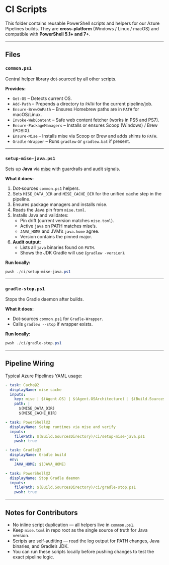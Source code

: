 # CI Scripts

This folder contains reusable PowerShell scripts and helpers for our Azure Pipelines builds.
They are **cross‑platform** (Windows / Linux / macOS) and compatible with **PowerShell 5.1+ and 7+**.

---

## Files

### `common.ps1`
Central helper library dot‑sourced by all other scripts.

**Provides:**
- `Get-OS` – Detects current OS.
- `Add-Path` – Prepends a directory to `PATH` for the current pipeline/job.
- `Ensure-BrewOnPath` – Ensures Homebrew paths are in `PATH` for macOS/Linux.
- `Invoke-WebContent` – Safe web content fetcher (works in PS5 and PS7).
- `Ensure-PackageManagers` – Installs or ensures Scoop (Windows) / Brew (POSIX).
- `Ensure-Mise` – Installs mise via Scoop or Brew and adds shims to `PATH`.
- `Gradle-Wrapper` – Runs `gradlew` or `gradlew.bat` if present.

---

### `setup-mise-java.ps1`
Sets up **Java** via [mise](https://mise.jdx.dev/) with guardrails and audit signals.

**What it does:**
1. Dot‑sources `common.ps1` helpers.
2. Sets `MISE_DATA_DIR` and `MISE_CACHE_DIR` for the unified cache step in the pipeline.
3. Ensures package managers and installs mise.
4. Reads the Java pin from `mise.toml`.
5. Installs Java and validates:
   - Pin drift (current version matches `mise.toml`).
   - Active `java` on PATH matches mise’s.
   - `JAVA_HOME` and JVM’s `java.home` agree.
   - Version contains the pinned major.
6. **Audit output**:
   - Lists all `java` binaries found on `PATH`.
   - Shows the JDK Gradle will use (`gradlew -version`).

**Run locally:**
```powershell
pwsh ./ci/setup-mise-java.ps1
```

---

### `gradle-stop.ps1`
Stops the Gradle daemon after builds.

**What it does:**
- Dot‑sources `common.ps1` for `Gradle-Wrapper`.
- Calls `gradlew --stop` if wrapper exists.

**Run locally:**
```powershell
pwsh ./ci/gradle-stop.ps1
```

---

## Pipeline Wiring
Typical Azure Pipelines YAML usage:

```yaml
- task: Cache@2
  displayName: mise cache
  inputs:
    key: mise | $(Agent.OS) | $(Agent.OSArchitecture) | $(Build.SourcesDirectory)/mise.toml
    path: |
      $(MISE_DATA_DIR)
      $(MISE_CACHE_DIR)

- task: PowerShell@2
  displayName: Setup runtimes via mise and verify
  inputs:
    filePath: $(Build.SourcesDirectory)/ci/setup-mise-java.ps1
    pwsh: true

- task: Gradle@3
  displayName: Gradle build
  env:
    JAVA_HOME: $(JAVA_HOME)

- task: PowerShell@2
  displayName: Stop Gradle daemon
  inputs:
    filePath: $(Build.SourcesDirectory)/ci/gradle-stop.ps1
    pwsh: true
```

---

## Notes for Contributors
- No inline script duplication — all helpers live in `common.ps1`.
- Keep `mise.toml` in repo root as the single source of truth for Java version.
- Scripts are self‑auditing — read the log output for PATH changes, Java binaries, and Gradle’s JDK.
- You can run these scripts locally before pushing changes to test the exact pipeline logic.
